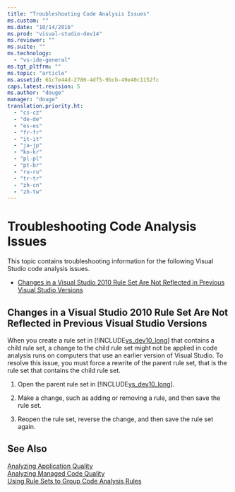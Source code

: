 ```yaml
---
title: "Troubleshooting Code Analysis Issues"
ms.custom: ""
ms.date: "10/14/2016"
ms.prod: "visual-studio-dev14"
ms.reviewer: ""
ms.suite: ""
ms.technology: 
  - "vs-ide-general"
ms.tgt_pltfrm: ""
ms.topic: "article"
ms.assetid: 61c7e44d-2780-4df5-9bcb-49e40c1152fc
caps.latest.revision: 5
ms.author: "douge"
manager: "douge"
translation.priority.ht: 
  - "cs-cz"
  - "de-de"
  - "es-es"
  - "fr-fr"
  - "it-it"
  - "ja-jp"
  - "ko-kr"
  - "pl-pl"
  - "pt-br"
  - "ru-ru"
  - "tr-tr"
  - "zh-cn"
  - "zh-tw"
---
```

# Troubleshooting Code Analysis Issues
This topic contains troubleshooting information for the following Visual Studio code analysis issues.  
  
-   [Changes in a Visual Studio 2010 Rule Set Are Not Reflected in Previous Visual Studio Versions](#ChildRuleSetChangesInPreviousVersions)  
  
##  <a name="ChildRuleSetChangesInPreviousVersions"></a> Changes in a Visual Studio 2010 Rule Set Are Not Reflected in Previous Visual Studio Versions  
 When you create a rule set in [!INCLUDE[vs_dev10_long](../codequality/includes/vs_dev10_long_md.md)] that contains a child rule set, a change to the child rule set might not be applied in code analysis runs on computers that use an earlier version of Visual Studio. To resolve this issue, you must force a rewrite of the parent rule set, that is the rule set that contains the child rule set.  
  
1.  Open the parent rule set in [!INCLUDE[vs_dev10_long](../codequality/includes/vs_dev10_long_md.md)].  
  
2.  Make a change, such as adding or removing a rule, and then save the rule set.  
  
3.  Reopen the rule set, reverse the change, and then save the rule set again.  
  
## See Also  
 [Analyzing Application Quality](../codequality/analyzing-application-quality-by-using-code-analysis-tools.md)   
 [Analyzing Managed Code Quality](../codequality/analyzing-managed-code-quality-by-using-code-analysis.md)   
 [Using Rule Sets to Group Code Analysis Rules](../codequality/using-rule-sets-to-group-code-analysis-rules.md)